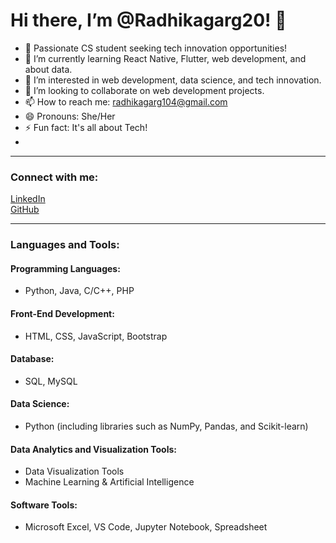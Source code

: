 # Hi there, I’m @Radhikagarg20! 👋

- 🔭 Passionate CS student seeking tech innovation opportunities!
- 🌱 I’m currently learning React Native, Flutter, web development, and about data.
- 👀 I’m interested in web development, data science, and tech innovation.
- 💞️ I’m looking to collaborate on web development projects.
- 📫 How to reach me: radhikagarg104@gmail.com
- 😄 Pronouns: She/Her
- ⚡ Fun fact: It's all about Tech!
- 

---

### Connect with me:

[LinkedIn](https://www.linkedin.com/in/radhikagarg-/)  
[GitHub](https://github.com/Radhikagarg20)


---

### Languages and Tools:

#### Programming Languages:
- Python, Java, C/C++, PHP

#### Front-End Development:
- HTML, CSS, JavaScript, Bootstrap

#### Database:
- SQL, MySQL

#### Data Science:
- Python (including libraries such as NumPy, Pandas, and Scikit-learn)

#### Data Analytics and Visualization Tools:
- Data Visualization Tools
- Machine Learning & Artificial Intelligence 

#### Software Tools:
- Microsoft Excel, VS Code, Jupyter Notebook, Spreadsheet
